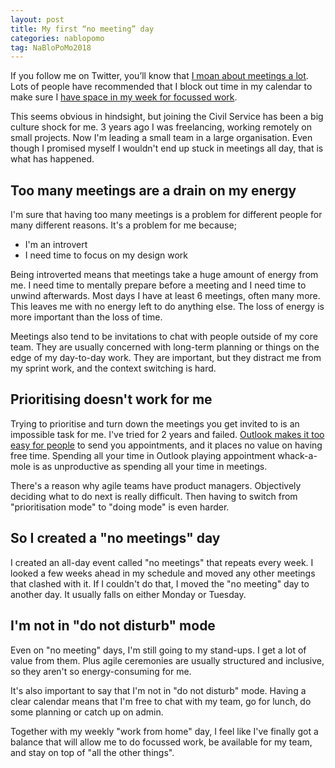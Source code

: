 ```yaml
---
layout: post
title: My first “no meeting” day
categories: nablopomo
tag: NaBloPoMo2018
---
```


<p class="lede">If you follow me on Twitter, you’ll know that <a href="https://twitter.com/benjystanton/status/1044599479721218048">I moan about meetings a lot</a>. Lots of people have recommended that I block out time in my calendar to make sure I <a href="{{ site.url }}/blog/how-to-focus-in-open-plan-offices/">have space in my week for focussed work</a>.</p>

This seems obvious in hindsight, but joining the Civil Service has been a big culture shock for me. 3 years ago I was freelancing, working remotely on small projects. Now I'm leading a small team in a large organisation. Even though I promised myself I wouldn't end up stuck in meetings all day, that is what has happened.

## Too many meetings are a drain on my energy

I'm sure that having too many meetings is a problem for different people for many different reasons. It's a problem for me because;

- I'm an introvert
- I need time to focus on my design work

Being introverted means that meetings take a huge amount of energy from me. I need time to mentally prepare before a meeting and I need time to unwind afterwards. Most days I have at least 6 meetings, often many more. This leaves me with no energy left to do anything else. The loss of energy is more important than the loss of time.

Meetings also tend to be invitations to chat with people outside of my core team. They are usually concerned with long-term planning or things on the edge of my day-to-day work. They are important, but they distract me from my sprint work, and the context switching is hard.

## Prioritising doesn't work for me

Trying to prioritise and turn down the meetings you get invited to is an impossible task for me. I've tried for 2 years and failed. [Outlook makes it too easy for people](https://twitter.com/benjystanton/status/1047190877364506625) to send you appointments, and it places no value on having free time. Spending all your time in Outlook playing appointment whack-a-mole is as unproductive as spending all your time in meetings.

There's a reason why agile teams have product managers. Objectively deciding what to do next is really difficult. Then having to switch from "prioritisation mode" to "doing mode" is even harder.

## So I created a "no meetings" day

I created an all-day event called "no meetings" that repeats every week. I looked a few weeks ahead in my schedule and moved any other meetings that clashed with it. If I couldn't do that, I moved the "no meeting" day to another day. It usually falls on either Monday or Tuesday.

## I'm not in "do not disturb" mode

Even on "no meeting" days, I'm still going to my stand-ups. I get a lot of value from them. Plus agile ceremonies are usually structured and inclusive, so they aren't so energy-consuming for me.

It's also important to say that I'm not in "do not disturb" mode. Having a clear calendar means that I'm free to chat with my team, go for lunch, do some planning or catch up on admin.

Together with my weekly "work from home" day, I feel like I've finally got a balance that will allow me to do focussed work, be available for my team, and stay on top of "all the other things".
